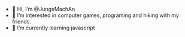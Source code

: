 - 👋 Hi, I’m @JungeMachAn
- 👀 I’m interested in computer games, programing and hiking with my friends.
- 🌱 I’m currently learning javascript

<!---
JungeMachAn/JungeMachAn is a ✨ special ✨ repository because its `README.md` (this file) appears on your GitHub profile.
You can click the Preview link to take a look at your changes.
--->
